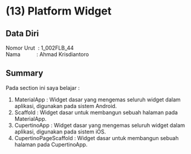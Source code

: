 # (13) Platform Widget

## Data Diri
Nomor Urut &nbsp;: 1_002FLB_44 <br>
Nama &emsp;&emsp;&ensp;&nbsp;: Ahmad Krisdiantoro

## Summary
Pada section ini saya belajar : 
1. MaterialApp : Widget dasar yang mengemas seluruh widget dalam aplikasi, digunakan pada sistem Android.
2. Scaffold : Widget dasar untuk membangun sebuah halaman pada MaterialApp.
3. CupertinoApp : Widget dasar yang mengemas seluruh widget dalam aplikasi, digunakan pada sistem iOS.
4. CupertinoPageScaffold : Widget dasar untuk membangun sebuah halaman pada CupertinoApp.
